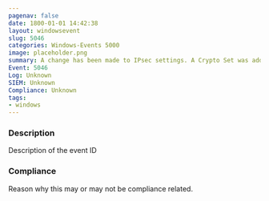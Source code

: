 ```yaml
---
pagenav: false
date: 1800-01-01 14:42:38
layout: windowsevent
slug: 5046
categories: Windows-Events 5000
image: placeholder.png
summary: A change has been made to IPsec settings. A Crypto Set was added
Event: 5046
Log: Unknown
SIEM: Unknown
Compliance: Unknown
tags:
- windows
---
```


### Description

Description of the event ID

### Compliance

Reason why this may or may not be compliance related.
